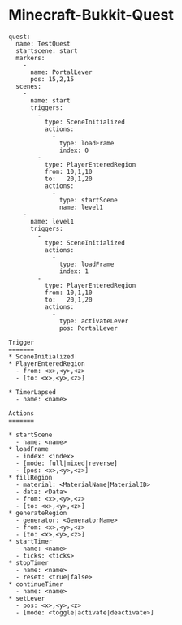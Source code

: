 Minecraft-Bukkit-Quest
======================

    quest:
      name: TestQuest
      startscene: start
      markers:
        -
          name: PortalLever
          pos: 15,2,15
      scenes:
        -
          name: start
          triggers:
            -
              type: SceneInitialized
              actions:
                -
                  type: loadFrame
                  index: 0
            -
              type: PlayerEnteredRegion
              from: 10,1,10
              to:   20,1,20
              actions:
                -
                  type: startScene
                  name: level1
        -
          name: level1
          triggers:
            -
              type: SceneInitialized
              actions:
                -
                  type: loadFrame
                  index: 1
            -
              type: PlayerEnteredRegion
              from: 10,1,10
              to:   20,1,20
              actions:
                -
                  type: activateLever
                  pos: PortalLever

    Trigger
    =======
    * SceneInitialized
    * PlayerEnteredRegion
      - from: <x>,<y>,<z>
      - [to: <x>,<y>,<z>]
  
    * TimerLapsed
      - name: <name>

    Actions
    =======

    * startScene
      - name: <name>
    * loadFrame
      - index: <index>
      - [mode: full|mixed|reverse]
      - [pos: <x>,<y>,<z>]
    * fillRegion
      - material: <MaterialName|MaterialID>
      - data: <Data>
      - from: <x>,<y>,<z>
      - [to: <x>,<y>,<z>]
    * generateRegion
      - generator: <GeneratorName>
      - from: <x>,<y>,<z>
      - [to: <x>,<y>,<z>]
    * startTimer
      - name: <name>
      - ticks: <ticks>
    * stopTimer
      - name: <name>
      - reset: <true|false>
    * continueTimer
      - name: <name>
    * setLever
      - pos: <x>,<y>,<z>
      - [mode: <toggle|activate|deactivate>]
